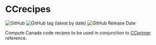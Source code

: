 # CCrecipes
![GitHub](https://img.shields.io/github/license/ricardobarroslourenco/CCrecipes?style=for-the-badge)
![GitHub tag (latest by date)](https://img.shields.io/github/v/tag/ricardobarroslourenco/CCrecipes?style=for-the-badge)
![GitHub Release Date](https://img.shields.io/github/release-date/ricardobarroslourenco/CCrecipes?style=for-the-badge)

Compute Canada code recipes to be used in conjunction to [CCprimer](https://ricardobarroslourenco.github.io/CCprimer/) reference.

